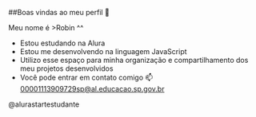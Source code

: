 ##Boas vindas ao meu perfil 💙

Meu nome é >Robin ^^

- Estou estudando na Alura
- Estou me desenvolvendo na linguagem JavaScript
- Utilizo esse espaço para minha organização e compartilhamento dos meu projetos desenvolvidos
- Você pode entrar em contato comigo 📫
  00001113909729sp@al.educacao.sp.gov.br

@alurastartestudante 
